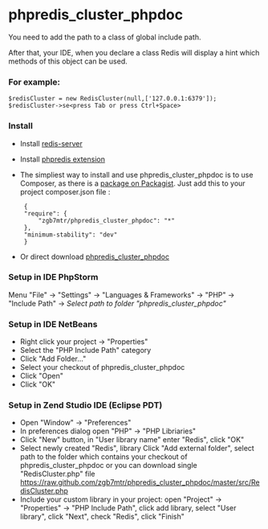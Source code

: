 # phpredis_cluster_phpdoc

You need to add the path to a class of global include path.

After that, your IDE, when you declare a class Redis will display a hint which methods of this object can be used.

### For example:

    $redisCluster = new RedisCluster(null,['127.0.0.1:6379']);
    $redisCluster->se<press Tab or press Ctrl+Space>

### Install

 * Install [redis-server](http://redis.io/download)
 * Install [phpredis extension](https://github.com/nicolasff/phpredis)
 * The simpliest way to install and use phpredis_cluster_phpdoc is to use Composer, as there is a [package on Packagist](https://packagist.org/packages/zgb7mtr/phpredis_cluster_phpdoc). Just add this to your project composer.json file :

        {    
        "require": {        
            "zgb7mtr/phpredis_cluster_phpdoc": "*"
        },        
        "minimum-stability": "dev"        
        }

 * Or direct download [phpredis_cluster_phpdoc](https://github.com/zgb7mtr/phpredis_cluster_phpdoc/tarball/master)

### Setup in IDE PhpStorm

 Menu "File" -> "Settings" -> "Languages & Frameworks" ->  "PHP" -> "Include Path" ->  _Select path to folder "phpredis_cluster_phpdoc"_

### Setup in IDE NetBeans

 * Right click your project -> "Properties"
 * Select the "PHP Include Path" category
 * Click "Add Folder..."
 * Select your checkout of phpredis_cluster_phpdoc
 * Click "Open"
 * Click "OK"

### Setup in Zend Studio IDE (Eclipse PDT)

 * Open "Window" -> "Preferences"
 * In preferences dialog open "PHP" -> "PHP Libriaries"
 * Click "New" button, in "User library name" enter "Redis", click "OK"
 * Select newly created "Redis", library Click "Add external folder", select path to the folder which contains your checkout of phpredis_cluster_phpdoc or you can download single "RedisCluster.php" file https://raw.github.com/zgb7mtr/phpredis_cluster_phpdoc/master/src/RedisCluster.php
 * Include your custom library in your project: open "Project" -> "Properties" -> "PHP Include Path", click add library, select "User library", click "Next", check "Redis", click "Finish"
